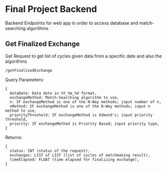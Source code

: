 # Final Project Backend
Backend Endpoints for web app in order to access database and match-searching algorithms

## Get Finalized Exchange
Get Request to get list of cycles given data from a specific date and also the algorithms
```
/getFinalizedExchange
```
Query Parameters: 
```
{
  dataDate: Data date in %Y_%m_%d format,
  exchangeMethod: Match-Searching algorithm to use,
  n: IF exchangeMethod is one of the N-Way methods; input number of n,
  nMethod: IF exchangeMethod is one of the N-Way methods; input n method to use,
  priorityThreshold: IF exchangeMethod is Edmond's; input priority threshold,
  priority: IF exchangeMethod is Priority Based; input priority type,
}
```
Returns:
```
{
  status: INT (status of the request),
  exchanges: LIST of LIST (list of cycles of matchmaking result),
  timeElapsed: FLOAT (time elapsed for finalizing exchange),
}
```
